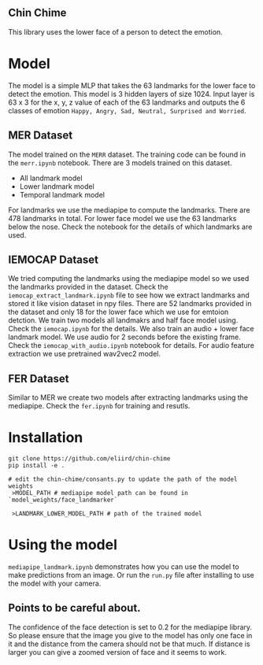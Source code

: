 ## Chin Chime

This library uses the lower face of a person to detect the emotion.


# Model

The model is a simple MLP that takes the 63 landmarks for the lower face to detect the emotion. This model is 3 hidden layers of size 1024. Input layer is 63 x 3 for the x, y, z value of each of the 63 landmarks and outputs the 6 classes of emotion `Happy, Angry, Sad, Neutral, Surprised and Worried`.

## MER Dataset
The model trained on the `MERR` dataset. The training code can be found in the `merr.ipynb` notebook.
There are 3 models trained on this dataset.
 - All landmark model
 - Lower landmark model
 - Temporal landmark model

For landmarks we use the mediapipe to compute the landmarks. There are 478 landmarks in total. 
For lower face model we use the 63 landmarks below the nose. Check the notebook for the details of which landmarks are used.

## IEMOCAP Dataset
We tried computing the landmarks using the mediapipe model so we used the landmarks provided in the dataset.
Check the `iemocap_extract_landmark.ipynb` file to see how we extract landmarks and stored it like vision dataset in npy files.
There are 52 landmarks provided in the dataset and only 18 for the lower face which we use for emtoion detction.
We train two models all landmakrs and half face model using. Check the `iemocap.ipynb` for the details.
We also train an audio + lower face landmark model. We use audio for 2 seconds before the existing frame. Check the `iemocap_with_audio.ipynb` notebook for details.
For audio feature extraction we use pretrained wav2vec2 model.

## FER Dataset
Similar to MER we create two models after extracting landmarks using the mediapipe.
Check the `fer.ipynb` for training and resutls.

# Installation
```
git clone https://github.com/eliird/chin-chime
pip install -e .

# edit the chin-chime/consants.py to update the path of the model weights
 >MODEL_PATH # mediapipe model path can be found in `model_weights/face_landmarker`
 
 >LANDMARK_LOWER_MODEL_PATH # path of the trained model

```

# Using the model
`mediapipe_landmark.ipynb` demonstrates how you can use the model to make predictions from an image.
Or run the `run.py` file after installing to use the model with your camera.

## Points to be careful about. 

The confidence of the face detection is set to 0.2 for the mediapipe library. So please ensure that the image you give to the model has only one face in it and the distance from the camera should not be that much. If distance is larger you can give a zoomed version of face and it seems to work.




